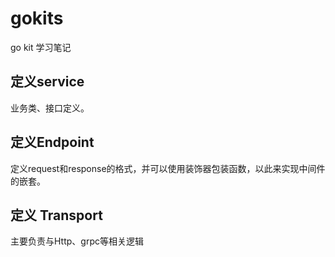 # gokits
go kit 学习笔记

## 定义service
业务类、接口定义。

## 定义Endpoint
定义request和response的格式，并可以使用装饰器包装函数，以此来实现中间件的嵌套。

## 定义 Transport
主要负责与Http、grpc等相关逻辑
